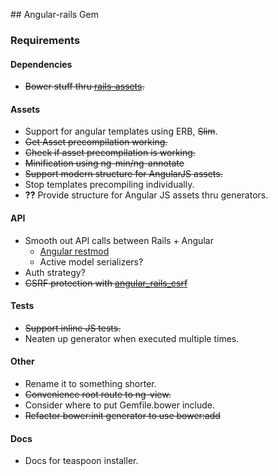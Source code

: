 ## Angular-rails Gem

### Requirements

#### Dependencies
* ~~Bower stuff thru [rails-assets](https://rails-assets.org/).~~

#### Assets
* Support for angular templates using ERB, ~~Slim~~.
* ~~Get Asset precompilation working.~~
* ~~Check if asset precompilation is working.~~
* ~~Minification using ng-min/ng-annotate~~
* ~~Support modern structure for AngularJS assets.~~
* Stop templates precompiling individually.
* __??__ Provide structure for Angular JS assets thru generators.

#### API
* Smooth out API calls between Rails + Angular
  - [Angular restmod](https://github.com/platanus/angular-restmod)
  - Active model serializers?
* Auth strategy?
* ~~CSRF protection with [angular_rails_csrf](https://github.com/jsanders/angular_rails_csrf)~~

#### Tests
* ~~Support inline JS tests.~~
* Neaten up generator when executed multiple times.

#### Other
* Rename it to something shorter.
* ~~Convenience root route to ng-view.~~
* Consider where to put Gemfile.bower include.
* ~~Refactor bower:init generator to use bower:add~~

#### Docs
* Docs for teaspoon installer.
